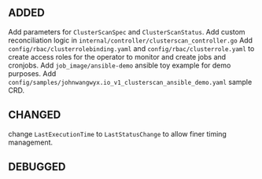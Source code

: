 ## ADDED
Add parameters for `ClusterScanSpec` and `ClusterScanStatus`.
Add custom reconciliation logic in `internal/controller/clusterscan_controller.go`
Add `config/rbac/clusterrolebinding.yaml` and `config/rbac/clusterrole.yaml` to create access roles for the operator to monitor and create jobs and cronjobs.
Add `job_image/ansible-demo` ansible toy example for demo purposes.
Add `config/samples/johnwangwyx.io_v1_clusterscan_ansible_demo.yaml` sample CRD.

## CHANGED
change `LastExecutionTime` to `LastStatusChange` to allow finer timing management.

## DEBUGGED
